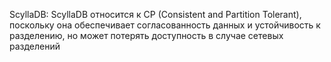 ScyllaDB: ScyllaDB относится к CP (Consistent and Partition Tolerant), поскольку она обеспечивает согласованность данных и устойчивость к разделению, но может потерять доступность в случае сетевых разделений